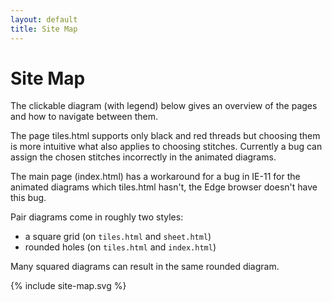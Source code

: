 ```yaml
---
layout: default
title: Site Map
---
```


Site Map
========

The clickable diagram (with legend) below gives an overview of the pages
and how to navigate between them.

The page tiles.html supports only black and red threads but choosing them is more intuitive
what also applies to choosing stitches.
Currently a bug can assign the chosen stitches incorrectly
in the animated diagrams.

The main page (index.html) has a workaround for a bug in IE-11
for the animated diagrams which tiles.html hasn't, the Edge browser doesn't have this bug.


Pair diagrams come in roughly two styles:
* a square grid (on `tiles.html` and `sheet.html`)
* rounded holes (on `tiles.html` and `index.html`)

Many squared diagrams can result in the same rounded diagram.

{% include site-map.svg %}